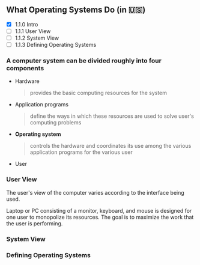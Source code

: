 ## What Operating Systems Do (in &#x1F1FA;&#x1F1F8;)

- [x] 1.1.0 Intro
- [ ] 1.1.1 User View
- [ ] 1.1.2 System View
- [ ] 1.1.3 Defining Operating Systems 

<!-- &#x1F1F0;&#x1F1F7; 한국  
&#x1F1FA;&#x1F1F8; 미국 -->

### A computer system can be divided roughly into four components
 - Hardware
    
    > provides the basic computing resources for the system

 - Application programs

    > define the ways in which these resources are used to solve user's computing problems
 - **Operating system**
  
    > controls the hardware and coordinates its use among the various application programs for the various user
 - User
  
### User View
The user's view of the computer varies according to the interface being used.

Laptop or PC consisting of a monitor, keyboard, and mouse is designed for one user to monopolize its resources. The goal is to maximize the work that the user is performing. 

### System View


### Defining Operating Systems